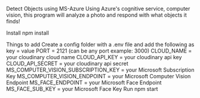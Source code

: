 Detect Objects using MS-Azure
Using Azure's cognitive service, computer vision, this program will analyze a photo and respond with what objects it finds!

Install
npm install

Things to add
Create a config folder with a .env file and add the following as key = value
PORT = 2121 (can be any port example: 3000)
CLOUD_NAME = your cloudinary cloud name
CLOUD_API_KEY = your cloudinary api key
CLOUD_API_SECRET = your cloudinary api secret
MS_COMPUTER_VISION_SUBSCRIPTION_KEY = your Microsoft Subscription Key
MS_COMPUTER_VISION_ENDPOINT = your Microsoft Computer Vision Endpoint
MS_FACE_ENDPOINT = your Microsoft Face Endpoint
MS_FACE_SUB_KEY = your Microsoft Face Key
Run
npm start
